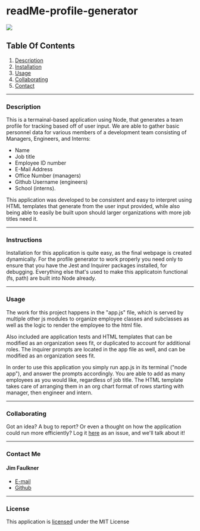 # readMe-profile-generator

![](https://img.shields.io/badge/License-MIT-yellowgreen)
      
## Table Of Contents
1.  [Description](#description)
2.  [Installation](#installation) 
3.  [Usage](#usage)
4.  [Collaborating](#collaborating)
5.  [Contact](#contact)
      
_________________________________
  
### Description
      
This is a termainal-based application using Node, that generates a team profile for tracking based off of user input.  We are able to gather basic personnel data for various members of a development team consisting of Managers, Engineers, and Interns:
- Name
- Job title
- Employee ID number
- E-Mail Address
- Office Number (managers)
- Github Username (engineers)
- School (interns).

This application was developed to be consistent and easy to interpret using HTML templates that generate from the user input provided, while also being able to easily be built upon should larger organizations with more job titles need it.  
      
_________________________________
  
### Instructions
  
Installation for this application is quite easy, as the final webpage is created dynamically.  For the profile generator to work properly you need only to ensure that you have the Jest and Inquirer packages installed, for debugging.  Everything else that's used to make this applicatoin functional (fs, path) are built into Node already.  

  
_________________________________
  
### Usage
  
The work for this project happens in the "app.js" file, which is served by multiple other js modules to organize employee classes and subclasses as well as the logic to render the employee to the html file.

Also included are application tests and HTML templates that can be modified as an organization sees fit, or duplicated to account for additional roles.  The inquirer prompts are located in the app file as well, and can be modified as an organization sees fit.

In order to use this application you simply run app.js in its terminal ("node app"), and answer the prompts accordingly.  You are able to add as many employees as you would like, regardless of job title.  The HTML template takes care of arranging them in an org chart format of rows starting with manager, then engineer and intern.


  
_________________________________
  
### Collaborating
  
Got an idea?  A bug to report?  Or even a thought on how the application could run more efficiently?  Log it [here](https://github.com/jhf1203/team-profile-generator/issues) as an issue, and we'll talk about it!
  
_________________________________
  
### Contact Me
  
#### Jim Faulkner
- [E-mail](mailto:jhf1203@gmail.com)
- [Github](jhf1203)
  
_________________________________
  
### License
  
This application is [licensed](https://opensource.org/licenses/MIT) under the MIT License
